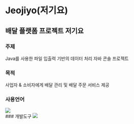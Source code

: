 # Jeojiyo(저기요)
## 배달 플랫폼 프로젝트 저기요
### 주제   
Java를 사용한 파일 입출력 기반의 데이터 처리 자바 콘솔 프로젝트

### 목적   
사업자 & 소비자에게 배달 관리 및 배달 주문 서비스 제공

### 사용언어   
<img src="https://img.shields.io/badge/java-007396?style=flat-square&logo=java&logoColor=white"/>
<br>
### 개발도구
<img src="https://img.shields.io/badge/eclipse-ffffff?style=flat-square&logo=eclipse&logoColor=white"/>


